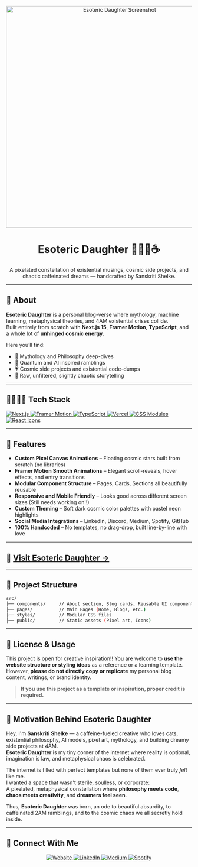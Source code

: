 <p align="center">
  <img width="600" src="https://github.com/user-attachments/assets/97fe9812-e0d2-4e10-84a6-fd1573e908cd" alt="Esoteric Daughter Screenshot">
</p>

<h1 align="center"> Esoteric Daughter 🧬💗🎀☕️ </h1>

<p align="center">
  A pixelated constellation of existential musings, cosmic side projects, and chaotic caffeinated dreams — handcrafted by Sanskriti Shelke.
</p>

---

## 🌌 About

**Esoteric Daughter** is a personal blog-verse where mythology, machine learning, metaphysical theories, and 4AM existential crises collide.  
Built entirely from scratch with **Next.js 15**, **Framer Motion**, **TypeScript**, and a whole lot of **unhinged cosmic energy**.

Here you’ll find:
- 🔖 Mythology and Philosophy deep-dives
- 🔭 Quantum and AI inspired ramblings
- 💗 Cosmic side projects and existential code-dumps
- 🧠 Raw, unfiltered, slightly chaotic storytelling

---

## 👩🏻‍🏭🚀 Tech Stack
<p align="left">
  <a href="https://nextjs.org/" target="_blank" rel="noreferrer">
    <img src="https://img.shields.io/badge/Next.js-000000?style=for-the-badge&logo=nextdotjs&logoColor=white" alt="Next.js" />
  </a>
  <a href="https://www.framer.com/motion/" target="_blank" rel="noreferrer">
    <img src="https://img.shields.io/badge/Framer%20Motion-0055FF?style=for-the-badge&logo=framer&logoColor=white" alt="Framer Motion" />
  </a>
  <a href="https://www.typescriptlang.org/" target="_blank" rel="noreferrer">
    <img src="https://img.shields.io/badge/TypeScript-007ACC?style=for-the-badge&logo=typescript&logoColor=white" alt="TypeScript" />
  </a>
  <a href="https://vercel.com/" target="_blank" rel="noreferrer">
    <img src="https://img.shields.io/badge/Vercel-000000?style=for-the-badge&logo=vercel&logoColor=white" alt="Vercel" />
  </a>
  <a href="https://nextjs.org/docs/pages/building-your-application/styling/css-modules" target="_blank" rel="noreferrer">
    <img src="https://img.shields.io/badge/CSS%20Modules-264de4?style=for-the-badge&logo=css3&logoColor=white" alt="CSS Modules" />
  </a>
  <a href="https://react-icons.github.io/react-icons/" target="_blank" rel="noreferrer">
    <img src="https://img.shields.io/badge/React%20Icons-61DAFB?style=for-the-badge&logo=react&logoColor=white" alt="React Icons" />
  </a>
</p>


---
## 🎀 Features

-  **Custom Pixel Canvas Animations** – Floating cosmic stars built from scratch (no libraries)
-  **Framer Motion Smooth Animations** – Elegant scroll-reveals, hover effects, and entry transitions
-  **Modular Component Structure** – Pages, Cards, Sections all beautifully reusable 
-  **Responsive and Mobile Friendly** – Looks good across different screen sizes (Still needs working on!!) 
-  **Custom Theming** – Soft dark cosmic color palettes with pastel neon highlights
-  **Social Media Integrations** – LinkedIn, Discord, Medium, Spotify, GitHub
-  **100% Handcoded** – No templates, no drag-drop, built line-by-line with love 

---

## 🩵 [Visit Esoteric Daughter →](https://esotericdaughter.vercel.app/)

---

## 📂 Project Structure
```bash
src/
├── components/     // About section, Blog cards, Reusable UI components
├── pages/          // Main Pages (Home, Blogs, etc.)
├── styles/         // Modular CSS files
├── public/         // Static assets (Pixel art, Icons)
```
---

## 💖 License & Usage

This project is open for creative inspiration!!
You are welcome to **use the website structure or styling ideas** as a reference or a learning template.  
However, **please do not directly copy or replicate** my personal blog content, writings, or brand identity.

>  **If you use this project as a template or inspiration, proper credit is required.**  

---

## 🌸 Motivation Behind Esoteric Daughter

Hey, I'm **Sanskriti Shelke** — a caffeine-fueled creative who loves cats, existential philosophy, AI models, pixel art, mythology, and building dreamy side projects at 4AM.  
**Esoteric Daughter** is my tiny corner of the internet where reality is optional, imagination is law, and metaphysical chaos is celebrated. 

The internet is filled with perfect templates  but none of them ever truly *felt* like me.  
I wanted a space that wasn't sterile, soulless, or corporate:  
A pixelated, metaphysical constellation where **philosophy meets code**, **chaos meets creativity**, and **dreamers feel seen**.

Thus, **Esoteric Daughter** was born, an ode to beautiful absurdity, to caffeinated 2AM ramblings, and to the cosmic chaos we all secretly hold inside.

---

## 🌷 Connect With Me

<p align="center">
  <a href="https://sanskritishelke.com/" target="_blank">
    <img alt="Website" src="https://img.shields.io/badge/%20Website-0a0616?style=for-the-badge&logo=Google-Chrome&logoColor=de7fa1&labelColor=0a0616" />
  </a>
  <a href="https://linkedin.com/in/sanskritishelke" target="_blank">
    <img alt="LinkedIn" src="https://img.shields.io/badge/%20LinkedIn-0a0616?style=for-the-badge&logo=Linkedin&logoColor=de7fa1&labelColor=0a0616" />
  </a>
  <a href="https://medium.com/@san5kriti" target="_blank">
    <img alt="Medium" src="https://img.shields.io/badge/%20Medium-0a0616?style=for-the-badge&logo=Medium&logoColor=de7fa1&labelColor=0a0616" />
  </a>
  <a href="https://open.spotify.com/show/5FbN4lYxZUKf6oTQiBFSe3" target="_blank">
    <img alt="Spotify" src="https://img.shields.io/badge/🎵%20Podcast-0a0616?style=for-the-badge&logo=Spotify&logoColor=de7fa1&labelColor=0a0616" />
  </a>
</p>
